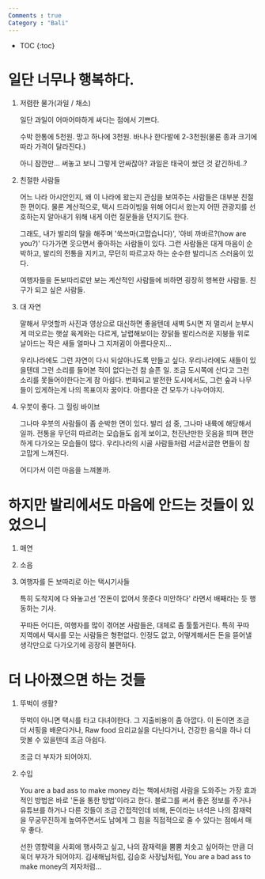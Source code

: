 ```yaml
---
Comments : true
Category : "Bali"
---
```


* TOC
{:toc}

# 일단 너무나 행복하다.

1. 저렴한 물가(과일 / 채소)

    일단 과일이 어마어마하게 싸다는 점에서 기쁘다.

    수박 한통에 5천원.
    망고 하나에 3천원.
    바나나 한다발에 2-3천원(물론 종과 크기에 따라 가격이 달라진다.)

    아니 잠깐만... 써놓고 보니 그렇게 안싸잖아?
    과일은 태국이 쌌던 것 같긴하네..?


2. 친절한 사람들

    어느 나라 아시안인지, 왜 이 나라에 왔는지
    관심을 보여주는 사람들은 대부분 친절한 편이다.
    물론 계산적으로, 택시 드라이빙을 위해 어디서 왔는지
    어떤 관광지를 선호하는지 알아내기 위해 내게 이런 질문들을 던지기도 한다.

    그래도, 내가 발리의 말을 해주며 '쑥쓰마(고맙습니다)', '아비 까바르?(how are you?)' 다가가면
    웃으면서 좋아하는 사람들이 있다. 그런 사람들은 대게 마음이 순박하고, 발리의 전통을 지키고, 무던히 따르고자 하는 순수한 발리니즈 스러움이 있다.

    여행자들을 돈보따리로만 보는 계산적인 사람들에 비하면 굉장히 행복한 사람들. 친구가 되고 싶은 사람들.

3. 대 자연

    말해서 무엇할까
    사진과 영상으로 대신하면 좋을텐데
    새벽 5시면 저 멀리서 눈부시게 떠오르는 햇살
    육계와는 다르게, 날렵해보이는 장닭들
    발리스러운 지붕들 위로 날아드는 작은 새들
    얼마나 그 지저귐이 아름다운지...

    우리나라에도 그런 자연이 다시 되살아나도록 만들고 싶다.
    우리나라에도 새들이 있을텐데
    그런 소리를 들어본 적이 없다는건 참 슬픈 일.
    조금 도시쪽에 산다고 그런 소리를 못들어야한다는게 참 아쉽다.
    번화되고 발전한 도시에서도, 그런 숲과 나무들이 있게하는게 나의 목표이자 꿈이다.
    아름다운 건 모두가 나누어야지.

4. 우붓이 좋다. 그 힐링 바이브

    그나마 우붓의 사람들이 좀 순박한 면이 있다.
    발리 섬 중, 그나마 내륙에 해당해서일까.
    전통을 무던히 따르려는 모습들도 쉽게 보이고,
    천진난만한 웃음을 띄며 편안하게 다가오는 모습들이 많다.
    우리나라의 시골 사람들처럼 서글서글한 면들이 참 고맙게 느껴진다.

    어디가서 이런 마음을 느껴볼까.





# 하지만 발리에서도 마음에 안드는 것들이 있었으니

1. 매연

2. 소음

3. 여행자를 돈 보따리로 아는 택시기사들

    특히 도착지에 다 와놓고선
    '잔돈이 없어서 못준다 미안하다' 라면서 배째라는 듯 행동하는 기사.

    꾸따든 어디든, 여행자를 많이 겪어본 사람들은, 대체로 좀 툴툴거린다. 특히 꾸따 지역에서 택시를 모는 사람들은 
    형편없다. 인정도 없고, 어떻게해서든 돈을 뜯어낼 생각만으로 다가오기에 굉장히 불편하다.




# 더 나아졌으면 하는 것들

1. 뚜벅이 생활?

    뚜벅이 아니면 택시를 타고 다녀야한다.
    그 지출비용이 좀 아깝다.
    이 돈이면 조금 더 서핑을 배운다거나, Raw food 요리교실을 다닌다거나, 건강한 음식을 하나 더 맛볼 수 있을텐데 조금 아쉽다.

    조금 더 부자가 되어야지.

2. 수입

    You are a bad ass to make money 라는 책에서처럼
    사람을 도와주는 가장 효과적인 방법은
    바로 '돈을 통한 방법'이라고 한다.
    블로그를 써서 좋은 정보를 주거나
    유튜브를 하거나 
    다른 것들이 조금 간접적인데 비해,
    돈이라는 녀석은
    나의 잠재력을 무궁무진하게 높여주면서도
    남에게 그 힘을 직접적으로 줄 수 있다는 점에서 매우 좋다.

    선한 영향력을 사회에 행사하고 싶고,
    나의 잠재력을 뿜뿜 치솟고 싶어하는 만큼
    더욱더 부자가 되어야지.
    김새해님처럼, 김승호 사장님처럼, You are a bad ass to make money의 저자처럼...

